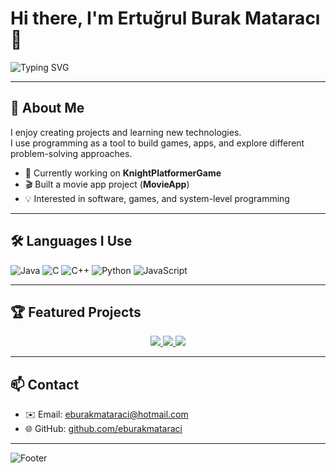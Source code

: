# Hi there, I'm Ertuğrul Burak Mataracı 👋

![Typing SVG](https://readme-typing-svg.herokuapp.com?font=Fira+Code&size=32&duration=2500&pause=1000&color=00C4FF&center=true&vCenter=true&multiline=true&width=800&height=120&lines=Welcome+to+my+GitHub;Coding+is+my+passion)

---

## 📝 About Me
I enjoy creating projects and learning new technologies.  
I use programming as a tool to build games, apps, and explore different problem-solving approaches.  

- 🔭 Currently working on **KnightPlatformerGame**  
- 🎬 Built a movie app project (**MovieApp**)  
- 💡 Interested in software, games, and system-level programming  

---

## 🛠️ Languages I Use
![Java](https://img.shields.io/badge/Java-%23ED8B00.svg?style=for-the-badge&logo=openjdk&logoColor=white)
![C](https://img.shields.io/badge/C-00599C.svg?style=for-the-badge&logo=c&logoColor=white)
![C++](https://img.shields.io/badge/C++-00599C.svg?style=for-the-badge&logo=c%2B%2B&logoColor=white)
![Python](https://img.shields.io/badge/Python-3776AB.svg?style=for-the-badge&logo=python&logoColor=white)
![JavaScript](https://img.shields.io/badge/JavaScript-F7DF1E.svg?style=for-the-badge&logo=javascript&logoColor=black)

---

## 🏆 Featured Projects

<p align="center">
  <a href="https://github.com/eburakmataraci/KnightPlatformerGame">
    <img src="https://github-readme-stats.vercel.app/api/pin/?username=eburakmataraci&repo=KnightPlatformerGame&theme=tokyonight" />
  </a>
  <a href="https://github.com/eburakmataraci/MovieApp">
    <img src="https://github-readme-stats.vercel.app/api/pin/?username=eburakmataraci&repo=MovieApp&theme=tokyonight" />
  </a>
  <a href="https://github.com/eburakmataraci/MovieApp">
    <img src="https://github-readme-stats.vercel.app/api/pin/?username=eburakmataraci&repo=Compare&theme=tokyonight" />
  </a>
</p>

---

## 📫 Contact
- ✉️ Email: eburakmataraci@hotmail.com  
- 🌐 GitHub: [github.com/eburakmataraci](https://github.com/eburakmataraci)

---

![Footer](https://capsule-render.vercel.app/api?type=waving&color=0:00C4FF,100:1D2671&height=120&section=footer)
